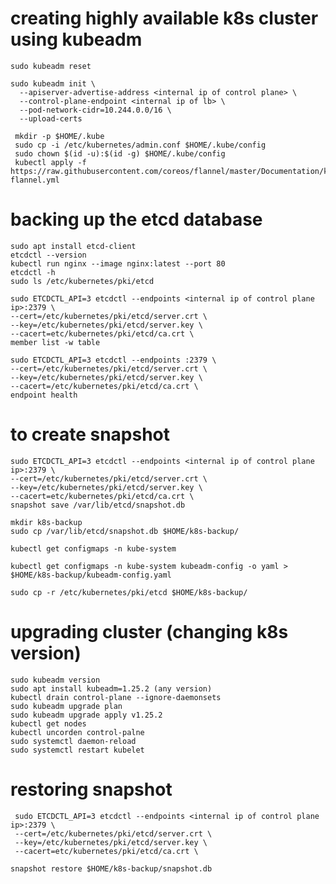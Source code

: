 # creating highly available k8s cluster using kubeadm

    sudo kubeadm reset
    
    sudo kubeadm init \
      --apiserver-advertise-address <internal ip of control plane> \
      --control-plane-endpoint <internal ip of lb> \
      --pod-network-cidr=10.244.0.0/16 \
      --upload-certs

     mkdir -p $HOME/.kube
     sudo cp -i /etc/kubernetes/admin.conf $HOME/.kube/config
     sudo chown $(id -u):$(id -g) $HOME/.kube/config
     kubectl apply -f https://raw.githubusercontent.com/coreos/flannel/master/Documentation/kube-flannel.yml

# backing up the etcd database

    sudo apt install etcd-client
    etcdctl --version
    kubectl run nginx --image nginx:latest --port 80
    etcdctl -h
    sudo ls /etc/kubernetes/pki/etcd
    
    sudo ETCDCTL_API=3 etcdctl --endpoints <internal ip of control plane ip>:2379 \
    --cert=/etc/kubernetes/pki/etcd/server.crt \
    --key=/etc/kubernetes/pki/etcd/server.key \
    --cacert=etc/kubernetes/pki/etcd/ca.crt \
    member list -w table

    sudo ETCDCTL_API=3 etcdctl --endpoints :2379 \
    --cert=/etc/kubernetes/pki/etcd/server.crt \
    --key=/etc/kubernetes/pki/etcd/server.key \
    --cacert=/etc/kubernetes/pki/etcd/ca.crt \
    endpoint health

# to create snapshot

    sudo ETCDCTL_API=3 etcdctl --endpoints <internal ip of control plane ip>:2379 \
    --cert=/etc/kubernetes/pki/etcd/server.crt \
    --key=/etc/kubernetes/pki/etcd/server.key \
    --cacert=etc/kubernetes/pki/etcd/ca.crt \
    snapshot save /var/lib/etcd/snapshot.db

    mkdir k8s-backup
    sudo cp /var/lib/etcd/snapshot.db $HOME/k8s-backup/

    kubectl get configmaps -n kube-system

    kubectl get configmaps -n kube-system kubeadm-config -o yaml > $HOME/k8s-backup/kubeadm-config.yaml

    sudo cp -r /etc/kubernetes/pki/etcd $HOME/k8s-backup/


 # upgrading cluster (changing k8s version)

    sudo kubeadm version 
    sudo apt install kubeadm=1.25.2 (any version)
    kubectl drain control-plane --ignore-daemonsets
    sudo kubeadm upgrade plan
    sudo kubeadm upgrade apply v1.25.2 
    kubectl get nodes
    kubectl uncorden control-palne
    sudo systemctl daemon-reload
    sudo systemctl restart kubelet

# restoring snapshot

     sudo ETCDCTL_API=3 etcdctl --endpoints <internal ip of control plane ip>:2379 \
     --cert=/etc/kubernetes/pki/etcd/server.crt \
     --key=/etc/kubernetes/pki/etcd/server.key \
     --cacert=etc/kubernetes/pki/etcd/ca.crt \
  
    snapshot restore $HOME/k8s-backup/snapshot.db
